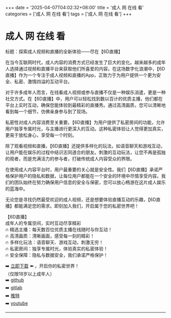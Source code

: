 +++
date = '2025-04-07T04:02:32+08:00'
title = '成人 网 在线 看'
categories = ['成人 网 在线 看']
tags = ['成人 网 在线 看']
+++

# 成人 网 在线 看

标题：探索成人视频和直播的全新体验——尽在【6D直播】

在当今互联网时代，成人内容的消费方式已经发生了巨大的变化。越来越多的成年人选择通过视频和直播平台来获取他们所喜爱的内容。在这场数字化浪潮中，【6D直播】作为一个专注于成人视频和直播的App，正致力于为用户提供一个更为安全、私密、激情四溢的互动平台。

对于许多成年人而言，在线看成人视频或参与直播不仅是一种娱乐消遣，更是一种社交方式。在【6D直播】中，用户可以轻松找到数以百计的优质主播，他们都在平台上实时互动，确保您能体验到最精彩的直播秀。通过高清画质，您可以清晰地看到每一个细节，仿佛亲身参与到了现场。

私密性对成人内容消费至关重要。【6D直播】为用户提供了私密房间的功能，允许用户独享专属时光，与主播进行更深入的互动。这种私密体验让人觉得更加真实，更易于放松身心，享受每一个时刻。

除了观看视频和直播，【6D直播】还提供多样化的玩法，如语音聊天和游戏互动，让用户能在娱乐的过程中结识志同道合的朋友。刺激的互动玩法，让您不再是孤独的观者，而是充满活力的参与者，打破传统成人内容受众的界限。

在使用成人内容平台时，用户最重要的关心就是安全性。我们【6D直播】承诺严格保护用户的隐私和数据，让每位用户都能在一个安全的环境中尽情享受内容。我们的团队始终在努力确保用户信息的安全与保密，您可以放心畅游在这片成人娱乐的蓝海中。

无论您是寻找仍然最受欢迎的成人视频，还是想要体验直播互动的乐趣，【6D直播】都能满足您的需求。即刻加入我们，开启属于您的私密世界吧！

【6D直播】  
成年人的专属空间，实时互动尽享精彩  
🔥 精选主播：每天数百位优质主播在线随时与你互动！  
🔥 高清画质：清晰画面，感受每一刻的精彩！  
🔥 多样化玩法：语音聊天、游戏互动，刺激无穷！  
🔥 私密房间：独享专属时光，体验真实的私密体验！  
🔥 安全保障：隐私与数据安全，我们承诺严格保护！  

➡️ [立即下载](https://down123.s3.ap-east-1.amazonaws.com/down/down.html?channelCode=blog) ⬅️ ，开启你的私密世界！  
（仅限18岁以上成年人）  
➡️ [github](https://aldult-live.github.io/)  
➡️ [gitlab](https://seo-09598d.gitlab.io/)  
➡️ [推特](https://x.com/wegame33)  
➡️ [youtube](https://www.youtube.com/@6Dlive)  

---
